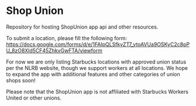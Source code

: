 # Shop Union
Repository for hosting ShopUnion app api and other resources.

To submit a location, please fill the following form:
https://docs.google.com/forms/d/e/1FAIpQLSfkyZT7_vtoAVUa9OSKyC2c8pPU_8zO8Xld5CF45ZhkvGwFTA/viewform

For now we are only listing Starbucks locations with approved union status per the NLRB website, though we support workers at all locations. We hope to expand the app with additional features and other categories of union shops soon!

Please note that the ShopUnion app is not affiliated with Starbucks Workers United or other unions.
